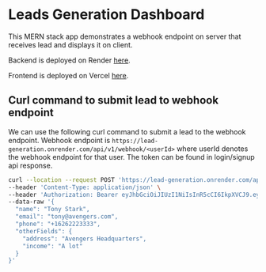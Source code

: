 # Leads Generation Dashboard

This MERN stack app demonstrates a webhook endpoint on server that receives lead and displays it on client.

Backend is deployed on Render [here](https://lead-generation.onrender.com).

Frontend is deployed on Vercel [here](https://leads-generation-frontend.onrender.com).

## Curl command to submit lead to webhook endpoint

We can use the following curl command to submit a lead to the webhook endpoint.
Webhook endpoint is `https://lead-generation.onrender.com/api/v1/webhook/<userId>` where userId denotes the webhook endpoint for that user.
The token can be found in login/signup api response.

```bash
curl --location --request POST 'https://lead-generation.onrender.com/api/v1/webhook/1' \
--header 'Content-Type: application/json' \
--header 'Authorization: Bearer eyJhbGciOiJIUzI1NiIsInR5cCI6IkpXVCJ9.eyJ1c2VySWQiOjEsImlhdCI6MTY4ODA1MTI2OSwiZXhwIjoxNjg4MzEwNDY5fQ.FmEK9IR9MW4A5mvan_nBko_Ce87VmXIZHV1rsGCXBdk' \
--data-raw '{
  "name": "Tony Stark",
  "email": "tony@avengers.com",
  "phone": "+16262223333",
  "otherFields": {
    "address": "Avengers Headquarters",
    "income": "A lot"
  }
}'
```

